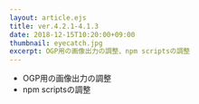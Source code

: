 ```yaml
---
layout: article.ejs
title: ver.4.2.1-4.1.3
date: 2018-12-15T10:20:00+09:00
thumbnail: eyecatch.jpg
excerpt: OGP用の画像出力の調整、npm scriptsの調整
---
```


- OGP用の画像出力の調整
- npm scriptsの調整